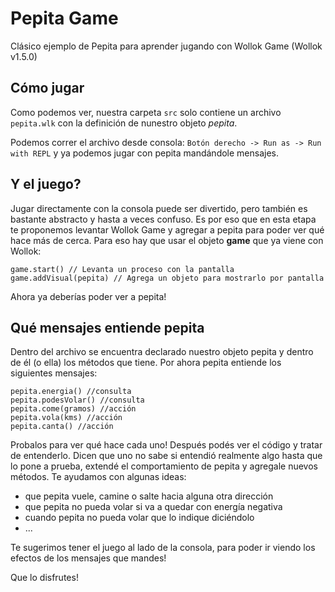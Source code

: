 # Pepita Game
Clásico ejemplo de Pepita para aprender jugando con Wollok Game (Wollok v1.5.0)

## Cómo jugar
Como podemos ver, nuestra carpeta `src` solo contiene un archivo `pepita.wlk` con la definición de nunestro objeto _pepita_.

Podemos correr el archivo desde consola: `Botón derecho -> Run as -> Run with REPL` y ya podemos jugar con pepita mandándole mensajes.

## Y el juego?
Jugar directamente con la consola puede ser divertido, pero también es bastante abstracto y hasta a veces confuso. Es por eso que en esta etapa te proponemos levantar Wollok Game y agregar a pepita para poder ver qué hace más de cerca.
Para eso hay que usar el objeto **game** que ya viene con Wollok:
```XTend
game.start() // Levanta un proceso con la pantalla
game.addVisual(pepita) // Agrega un objeto para mostrarlo por pantalla
```
Ahora ya deberías poder ver a pepita!

## Qué mensajes entiende pepita
Dentro del archivo se encuentra declarado nuestro objeto pepita y dentro de él (o ella) los métodos que tiene. Por ahora pepita entiende los siguientes mensajes:
```XTend
pepita.energia() //consulta
pepita.podesVolar() //consulta
pepita.come(gramos) //acción
pepita.vola(kms) //acción
pepita.canta() //acción
```
Probalos para ver qué hace cada uno! Después podés ver el código y tratar de entenderlo. Dicen que uno no sabe si entendió realmente algo hasta que lo pone a prueba, extendé el comportamiento de pepita y agregale nuevos métodos. Te ayudamos con algunas ideas:
- que pepita vuele, camine o salte hacia alguna otra dirección
- que pepita no pueda volar si va a quedar con energía negativa
- cuando pepita no pueda volar que lo indique diciéndolo
- ...

Te sugerimos tener el juego al lado de la consola, para poder ir viendo los efectos de los mensajes que mandes!

Que lo disfrutes!
